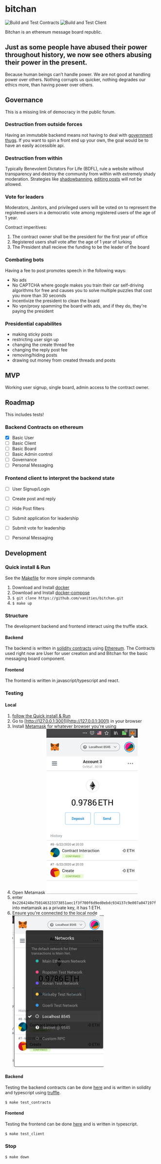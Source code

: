 # bitchan
![Build and Test Contracts](https://github.com/vanities/bitchan/workflows/Build%20and%20Test%20Contracts/badge.svg)
![Build and Test Client](https://github.com/vanities/bitchan/workflows/Build%20and%20Test%20Client/badge.svg)


Bitchan is an ethereum message board republic.

## Just as some people have abused their power throughout history, we now see others abusing their power in the present.

Because human beings can’t handle power. We are not good at handling power over others. Nothing corrupts us quicker, nothing degrades our ethics more, than having power over others.


## Governance

This is a missing link of democracy in the public forum.

### Destruction from outside forces
Having an immutable backend means not having to deal with [government thugs](https://kiwifarms.net/threads/battle-for-section-230.70375/). If you want to spin a front end up your own, the goal would be to have an easily accessible api.

### Destruction from within
Typically Benevolent Dictators For Life (BDFL), rule a website without transparency and destroy the community from within with extremely shady moderation. Strategies like [shadowbanning](https://en.wikipedia.org/wiki/Shadow_banning), [editing posts](https://web.archive.org/web/20200419171435/https://www.reddit.com/r/announcements/comments/5frg1n/tifu_by_editing_some_comments_and_creating_an/) will not be allowed.

### Vote for leaders
Moderators, Janitors, and privileged users will be voted on to represent the registered users in a democratic vote among registered users of the age of 1 year.

Contract imperitives:
1. The contract owner shall be the president for the first year of office
2. Registered users shall vote after the age of 1 year of lurking
3. The President shall recieve the funding to be the leader of the board

### Combating bots

Having a fee to post promotes speech in the following ways:
- No ads
- No CAPTCHA where google makes you train their car self-driving algorithms for free and causes you to solve multiple puzzles that cost you more than 30 seconds
- Incentivize the president to clean the board
- No vpn/proxy spamming the board with ads, and if they do, they're paying the president

### Presidential capabilites

- making sticky posts
- restricting user sign up
- changing the create thread fee
- changing the reply post fee
- removing/hiding posts
- drawing out money from created threads and posts


## MVP

Working user signup, single board, admin access to the contract owner.

## Roadmap

This includes tests!


### Backend Contracts on ethereum

- [x] Basic User
- [ ] Basic Client
- [ ] Basic Board
- [ ] Basic Admin control
- [ ] Governance
- [ ] Personal Messaging

### Frontend client to interpret the backend state

- [ ] User Signup/Login
- [ ] Create post and reply
- [ ] Hide Post filters
- [ ] Submit application for leadership
- [ ] Submit vote for leadership
- [ ] Personal Messaging


## Development

### Quick install & Run
See the [Makefile](https://github.com/vanities/bitchan/blob/master/Makefile) for more simple commands

1. Download and Install [docker](https://docs.docker.com/get-docker/)
2. Download and Install [docker-compose](https://docs.docker.com/compose/install/)
3. `$ git clone https://github.com/vanities/bitchan.git`
4. `$ make up`


### Structure

The development backend and frontend interact using the truffle stack.

#### Backend

The backend is written in [solidity contracts](https://solidity.readthedocs.io/en/latest/introduction-to-smart-contracts.html) using [Ethereum](https://ethereum.org/). The Contracts used right now are User for user creation and and Bitchan for the basic messaging board component.


#### Frontend

The frontend is written in javascript/typescript and react.


### Testing

#### Local

1. [follow the Quick install & Run](https://github.com/vanities/bitchan/blob/master/README.md#quick-install--run)
2. Go to [http://127.0.0.1:3001](http://127.0.0.1:3001) in your browser
3. Install [Metamask](https://metamask.io/download.html) for whatever browser you're using
4. Open Metamask <img src=https://github.com/vanities/bitchan/blob/master/docs/images/metamask1.png width=300>
5. enter `0x2264248e750146323373851aec1f3f700f6d9ed0ebdc934137c9e007a047197f` into metamask as a private key, it has 1 ETH.
6. Ensure you're connected to the local node <img src=https://github.com/vanities/bitchan/blob/master/docs/images/metamask2.png width=300>


#### Backend

Testing the backend contracts can be done [here](https://github.com/vanities/bitchan/tree/master/contracts/test) and is written in solidity and typescript using [truffle](https://www.trufflesuite.com/docs/truffle/testing/testing-your-contracts).

`$ make test_contracts`

#### Frontend

Testing the frontend can be done [here](https://github.com/vanities/bitchan/tree/master/client/tests) and is written in typescript.

`$ make test_client`

### Stop
`$ make down`
